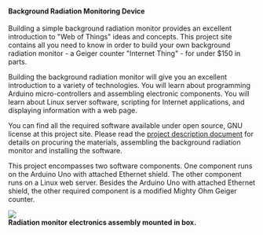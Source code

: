 <html>
<body>
<h4>Background Radiation Monitoring Device</h4>

<p>Building a simple background radiation monitor provides an excellent introduction to "Web of Things" ideas and concepts. This project site contains all you need to know in order to build your own background radiation monitor - a Geiger counter "Internet Thing" - for under $150 in parts.</p>

<p>Building the background radiation monitor will give you an excellent introduction to a variety of technologies. You will learn about programming Arduino micro-controllers and assembling electronic components. You will learn about Linux server software, scripting for Internet applications, and displaying information with a web page.</p>

<p>You can find all the required software available under open source, GNU license at this project site. Please read the <a href="DIY Radmon Project Description.pdf">project description document</a> for details on procuring the materials, assembling the background radiation monitor and installing the software.</p>

<p>This project encompasses two software components. One component runs on the Arduino Uno with attached Ethernet shield. The other component runs on a Linux web server. Besides the Arduino Uno with attached Ethernet shield, the other required component is a modified Mighty Ohm Geiger counter.</p>

<img src="MtyOhmGeigerCounter.jpg"><br>
<b>Radiation monitor electronics assembly mounted in box.</b>
<br>
</body>
</html>
